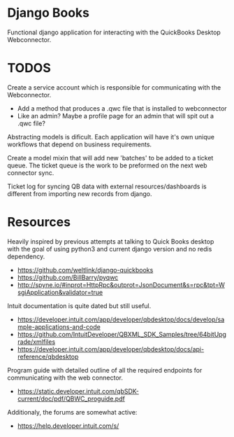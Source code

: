 # Django Books

Functional django application for interacting with the QuickBooks Desktop Webconnector.


# TODOS

Create a service account which is responsible for communicating with the Webconnector. 
- Add a method that produces a .qwc file that is installed to webconnector
- Like an admin? Maybe a profile page for an admin that will spit out a .qwc file?

Abstracting models is dificult. Each application will have it's own unique workflows that depend 
on business requirements. 

Create a model mixin that will add new 'batches' to be added to a ticket queue. The ticket 
queue is the work to be preformed on the next web connector sync. 

Ticket log for syncing QB data with external resources/dashboards is different from importing new records 
from django. 

# Resources 

Heavily inspired by previous attempts at talking to Quick Books desktop with the goal of using 
python3 and current django version and no redis dependency. 

- https://github.com/weltlink/django-quickbooks 
- https://github.com/BillBarry/pyqwc
- http://spyne.io/#inprot=HttpRpc&outprot=JsonDocument&s=rpc&tpt=WsgiApplication&validator=true

Intuit documentation is quite dated but still useful. 

- https://developer.intuit.com/app/developer/qbdesktop/docs/develop/sample-applications-and-code
- https://github.com/IntuitDeveloper/QBXML_SDK_Samples/tree/64bitUpgrade/xmlfiles
- https://developer.intuit.com/app/developer/qbdesktop/docs/api-reference/qbdesktop

Program guide with detailed outline of all the required endpoints for communicating with the 
web connector. 

- https://static.developer.intuit.com/qbSDK-current/doc/pdf/QBWC_proguide.pdf


Additionaly, the forums are somewhat active: 

- https://help.developer.intuit.com/s/
